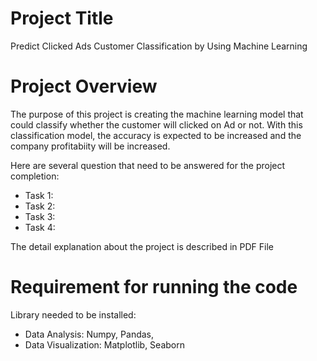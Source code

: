 # Project Title
Predict Clicked Ads Customer Classification by Using Machine Learning

# Project Overview

The purpose of this project is creating the machine learning model that could classify whether the customer will clicked on Ad or not. With this classification model, the accuracy is expected to be increased and the company profitabiity will be increased.  <br>

Here are several question that need to be answered for the project completion: <br>
- Task 1: <br>
- Task 2: <br>
- Task 3:  <br>
- Task 4: <br>

The detail explanation about the project is described in PDF File

# Requirement for running the code
Library needed to be installed: <br>

- Data Analysis: Numpy, Pandas, 
- Data Visualization: Matplotlib, Seaborn
